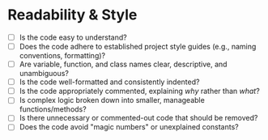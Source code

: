 # Readability & Style

- [ ] Is the code easy to understand?
- [ ] Does the code adhere to established project style guides (e.g., naming conventions, formatting)?
- [ ] Are variable, function, and class names clear, descriptive, and unambiguous?
- [ ] Is the code well-formatted and consistently indented?
- [ ] Is the code appropriately commented, explaining *why* rather than *what*?
- [ ] Is complex logic broken down into smaller, manageable functions/methods?
- [ ] Is there unnecessary or commented-out code that should be removed?
- [ ] Does the code avoid "magic numbers" or unexplained constants?